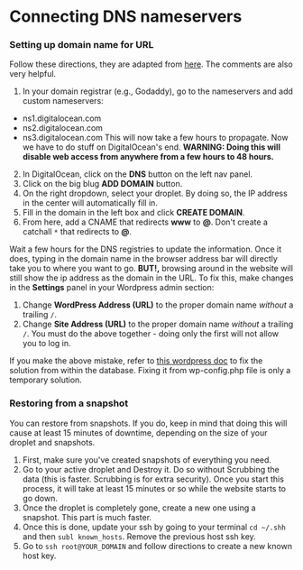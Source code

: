 # Connecting DNS nameservers

### Setting up domain name for URL

Follow these directions, they are adapted from [here](https://www.digitalocean.com/community/tutorials/how-to-set-up-a-host-name-with-digitalocean). The comments are also very helpful.

1. In your domain registrar (e.g., Godaddy), go to the nameservers and add custom nameservers:
  * ns1.digitalocean.com
  * ns2.digitalocean.com
  * ns3.digitalocean.com
  This will now take a few hours to propagate. Now we have to do stuff on DigitalOcean's end. **WARNING: Doing this will disable web access from anywhere from a few hours to 48 hours.**
2. In DigitalOcean, click on the **DNS** button on the left nav panel.
3. Click on the big blug **ADD DOMAIN** button.
4. On the right dropdown, select your droplet. By doing so, the IP address in the center will automatically fill in. 
5. Fill in the domain in the left box and click **CREATE DOMAIN**.
6. From here, add a CNAME that redirects **www** to **@**. Don't create a catchall `*` that redirects to **@**.

Wait a few hours for the DNS registries to update the information. Once it does, typing in the domain name in the browser address bar will directly take you to where you want to go. **BUT!,** browsing around in the website will still show the ip address as the domain in the URL. To fix this, make changes in the **Settings** panel in your Wordpress admin section:

1. Change **WordPress Address (URL)** to the proper domain name *without* a trailing `/`.
2. Change **Site Address (URL)** to the proper domain name *without* a trailing `/`.
You must do the above together - doing only the first will not allow you to log in. 

If you make the above mistake, refer to [this wordpress doc](http://codex.wordpress.org/Changing_The_Site_URL) to fix the solution from within the database. Fixing it from wp-config.php file is only a temporary solution.

### Restoring from a snapshot

You can restore from snapshots. If you do, keep in mind that doing this will cause at least 15 minutes of downtime, depending on the size of your droplet and snapshots.

1. First, make sure you've created snapshots of everything you need.
2. Go to your active droplet and Destroy it. Do so without Scrubbing the data (this is faster. Scrubbing is for extra security). Once you start this process, it will take at least 15 minutes or so while the website starts to go down.
3. Once the droplet is completely gone, create a new one using a snapshot. This part is much faster. 
4. Once this is done, update your ssh by going to your terminal  `cd ~/.shh` and then `subl known_hosts`. Remove the previous host ssh key.
5. Go to `ssh root@YOUR_DOMAIN` and follow directions to create a new known host key.


